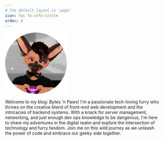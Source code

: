```yaml
---
# the default layout is 'page'
icon: fas fa-info-circle
order: 4
---
```


<img src="/assets/img/profile.png" width="200" height="200">

Welcome to my blog: Bytes 'n Paws! I'm a passionate tech-loving furry who thrives on the creative blend of front-end web development and the intricacies of backend systems. With a knack for server management, networking, and just enough dev ops knowledge to be dangerous, I'm here to share my adventures in the digital realm and explore the intersection of technology and furry fandom. Join me on this wild journey as we unleash the power of code and embrace our geeky side together.